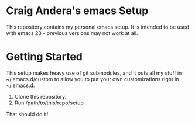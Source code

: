 # Craig Andera's emacs Setup

This repository contains my personal emacs setup. It is intended to be used with emacs 23 - previous versions may not work at all. 

# Getting Started

This setup makes heavy use of git submodules, and it puts all my stuff
in ~/.emacs.d/custom to allow you to put your own customizations right
in ~/.emacs.d. 

1. Clone this repository. 
1. Run /path/to/this/repo/setup

That should do it!
